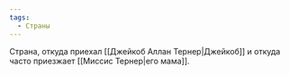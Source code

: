 ```yaml
---
tags:
  - Страны
---
```

Страна, откуда приехал [[Джейкоб Аллан Тернер|Джейкоб]] и откуда часто приезжает [[Миссис Тернер|его мама]].